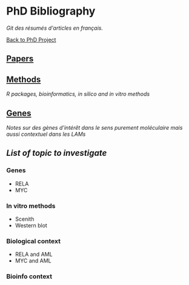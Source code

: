 # PhD Bibliography

*Git des résumés d'articles en français.*

[Back to PhD Project](https://alexishucteau.github.io/PhD_project)

## [Papers](./Papers/Main)

## [Methods](./Methods/Main)
*R packages, bioinformatics, in silico and in vitro methods*

## [Genes](./Genes/Main)
*Notes sur des gènes d'intérêt dans le sens purement moléculaire mais aussi contextuel dans les LAMs*

## *List of topic to investigate*

### Genes

* RELA
* MYC

### In vitro methods

* Scenith
* Western blot

### Biological context

* RELA and AML
* MYC and AML

### Bioinfo context
